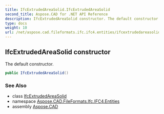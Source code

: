 ```yaml
---
title: IfcExtrudedAreaSolid.IfcExtrudedAreaSolid
second_title: Aspose.CAD for .NET API Reference
description: IfcExtrudedAreaSolid constructor. The default constructor
type: docs
weight: 10
url: /net/aspose.cad.fileformats.ifc.ifc4.entities/ifcextrudedareasolid/ifcextrudedareasolid/
---
```

## IfcExtrudedAreaSolid constructor

The default constructor.

```csharp
public IfcExtrudedAreaSolid()
```

### See Also

* class [IfcExtrudedAreaSolid](../)
* namespace [Aspose.CAD.FileFormats.Ifc.IFC4.Entities](../../ifcextrudedareasolid/)
* assembly [Aspose.CAD](../../../)


